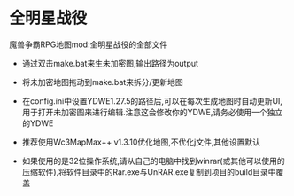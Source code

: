 全明星战役
=========================
魔兽争霸RPG地图mod:全明星战役的全部文件

* 通过双击make.bat来生未加密图,输出路径为output

* 将未加密地图拖动到make.bat来拆分/更新地图

* 在config.ini中设置YDWE1.27.5的路径后,可以在每次生成地图时自动更新UI,用于打开未加密图来进行编辑.注意这会修改你的YDWE,请务必使用一个独立的YDWE

* 推荐使用Wc3MapMax++ v1.3.10优化地图,不优化j文件,其他设置默认

* 如果使用的是32位操作系统,请从自己的电脑中找到winrar(或其他可以使用的压缩软件),将软件目录中的Rar.exe与UnRAR.exe复制到项目的build目录中覆盖